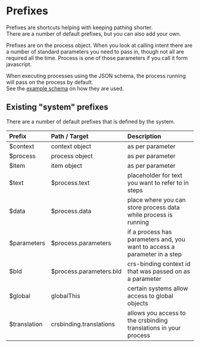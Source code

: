 # Prefixes

Prefixes are shortcuts helping with keeping pathing shorter.  
There are a number of default prefixes, but you can also add your own.  

Prefixes are on the process object.
When you look at calling intent there are a number of standard parameters you need to pass in, though not all are required all the time.
Process is one of those parameters if you call it form javascript.

When executing processes using the JSON schema, the process running will pass on the process by default.  
See the [example schema](/docs/example/) on how they are used.

## Existing "system" prefixes

There are a number of default prefixes that is defined by the system.

| Prefix       | Path / Target           | Description                                                               |
|:-------------|:------------------------|:--------------------------------------------------------------------------|
| $context     | context object          | as per parameter                                                          |                                                  
| $process     | process object          | as per parameter                                                          |
| $item        | item object             | as per parameter                                                          |
| $text        | $process.text           | placeholder for text you want to refer to in steps                        |
| $data        | $process.data           | place where you can store process data while process is running           |
| $parameters  | $process.parameters     | if a process has parameters and, you want to access a parameter in a step |
| $bId         | $process.parameters.bId | crs-binding context id that was passed on as a parameter                  |
| $global      | globalThis              | certain systems allow access to global objects                            |
| $translation | crsbinding.translations | allows you access to the crsbinding translations in your process          |
